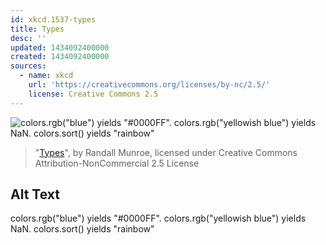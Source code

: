 ```yaml
---
id: xkcd.1537-types
title: Types
desc: ''
updated: 1434092400000
created: 1434092400000
sources:
  - name: xkcd
    url: 'https://creativecommons.org/licenses/by-nc/2.5/'
    license: Creative Commons 2.5
---
```

![colors.rgb("blue") yields "#0000FF". colors.rgb("yellowish blue") yields NaN. colors.sort() yields "rainbow"](https://imgs.xkcd.com/comics/types.png)
> "[Types](https://xkcd.com/1537/)", by Randall Munroe, licensed under Creative Commons Attribution-NonCommercial 2.5 License

## Alt Text
colors.rgb("blue") yields "#0000FF". colors.rgb("yellowish blue") yields NaN. colors.sort() yields "rainbow"
